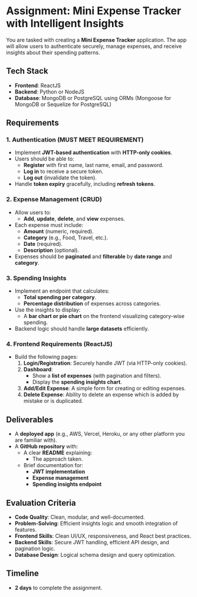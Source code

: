 # Assignment: Mini Expense Tracker with Intelligent Insights

You are tasked with creating a **Mini Expense Tracker** application. The app will allow users to authenticate securely, manage expenses, and receive insights about their spending patterns.

## Tech Stack
- **Frontend**: ReactJS
- **Backend**: Python or NodeJS
- **Database**: MongoDB or PostgreSQL using ORMs (Mongoose for MongoDB or Sequelize for PostgreSQL)

## Requirements

### 1. Authentication (MUST MEET REQUIREMENT)
- Implement **JWT-based authentication** with **HTTP-only cookies**.
- Users should be able to:
  - **Register** with first name, last name, email, and password.
  - **Log in** to receive a secure token.
  - **Log out** (invalidate the token).
- Handle **token expiry** gracefully, including **refresh tokens**.

### 2. Expense Management (CRUD)
- Allow users to:
  - **Add**, **update**, **delete**, and **view** expenses.
- Each expense must include:
  - **Amount** (numeric, required).
  - **Category** (e.g., Food, Travel, etc.).
  - **Date** (required).
  - **Description** (optional).
- Expenses should be **paginated** and **filterable** by **date range** and **category**.

### 3. Spending Insights
- Implement an endpoint that calculates:
  - **Total spending per category**.
  - **Percentage distribution** of expenses across categories.
- Use the insights to display:
  - A **bar chart or pie chart** on the frontend visualizing category-wise spending.
- Backend logic should handle **large datasets** efficiently.

### 4. Frontend Requirements (ReactJS)
- Build the following pages:
  1. **Login/Registration**: Securely handle JWT (via HTTP-only cookies).
  2. **Dashboard**:
     - Show a **list of expenses** (with pagination and filters).
     - Display the **spending insights chart**.
  3. **Add/Edit Expense**: A simple form for creating or editing expenses.
  4. **Delete Expense**: Ability to delete an expense which is added by mistake or is duplicated.

## Deliverables
- A **deployed app** (e.g., AWS, Vercel, Heroku, or any other platform you are familiar with).
- A **GitHub repository** with:
  - A clear **README** explaining:
    - The approach taken.
  - Brief documentation for:
    - **JWT implementation**
    - **Expense management**
    - **Spending insights endpoint**

## Evaluation Criteria
- **Code Quality**: Clean, modular, and well-documented.
- **Problem-Solving**: Efficient insights logic and smooth integration of features.
- **Frontend Skills**: Clean UI/UX, responsiveness, and React best practices.
- **Backend Skills**: Secure JWT handling, efficient API design, and pagination logic.
- **Database Design**: Logical schema design and query optimization.

## Timeline
- **2 days** to complete the assignment.

